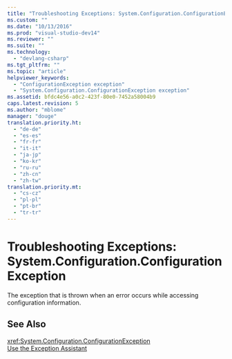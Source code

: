 ```yaml
---
title: "Troubleshooting Exceptions: System.Configuration.ConfigurationException"
ms.custom: ""
ms.date: "10/13/2016"
ms.prod: "visual-studio-dev14"
ms.reviewer: ""
ms.suite: ""
ms.technology: 
  - "devlang-csharp"
ms.tgt_pltfrm: ""
ms.topic: "article"
helpviewer_keywords: 
  - "ConfigurationException exception"
  - "System.Configuration.ConfigurationException exception"
ms.assetid: bfdc4e56-a0c2-423f-80e0-7452a58004b9
caps.latest.revision: 5
ms.author: "mblome"
manager: "douge"
translation.priority.ht: 
  - "de-de"
  - "es-es"
  - "fr-fr"
  - "it-it"
  - "ja-jp"
  - "ko-kr"
  - "ru-ru"
  - "zh-cn"
  - "zh-tw"
translation.priority.mt: 
  - "cs-cz"
  - "pl-pl"
  - "pt-br"
  - "tr-tr"
---
```

# Troubleshooting Exceptions: System.Configuration.ConfigurationException
The exception that is thrown when an error occurs while accessing configuration information.  
  
## See Also  
 <xref:System.Configuration.ConfigurationException>   
 [Use the Exception Assistant](../Topic/How%20to:%20Use%20the%20Exception%20Assistant.md)